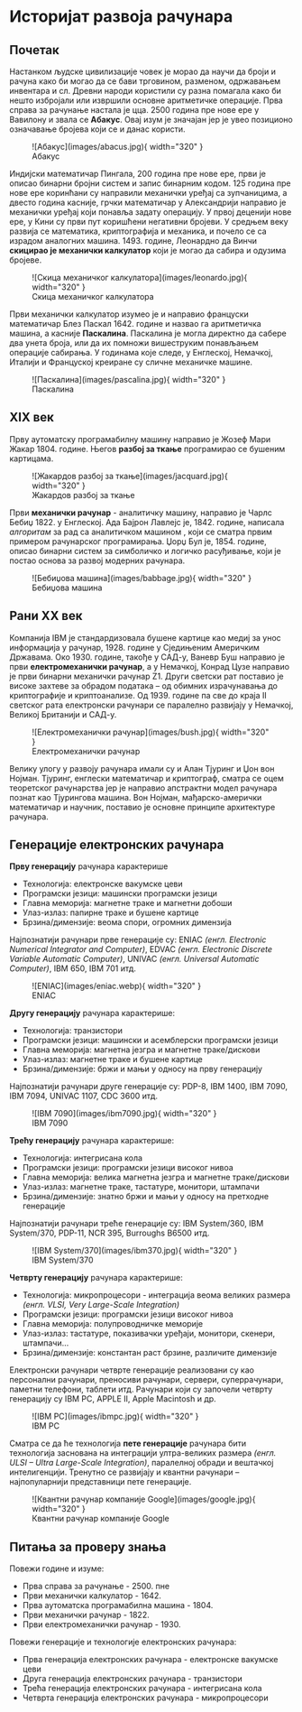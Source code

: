 # Историјат развоја рачунара

## Почетак

Настанком људске цивилизације човек је морао да научи да броји и рачуна како би
могао да се бави трговином, разменом, одржавањем инвентара и сл. Древни народи
користили су разна помагала како би нешто избројали или извршили основне
аритметичке операције. Прва справа за рачунање настала је цца. 2500 година пре
нове ере у Вавилону и звала се **Абакус**. Овај изум је значајан јер је увео
позиционо означавање бројева који се и данас користи.

<figure markdown>
  ![Абакус](images/abacus.jpg){ width="320" }
  <figcaption>Абакус</figcaption>
</figure>

Индијски математичар Пингала, 200 година пре нове ере, први је описао бинарни
бројни систем и запис бинарним кодом. 125 година пре нове ере коринћани су
направили механички уређај са зупчаницима, а двесто година касније, грчки
математичар у Александрији направио је механички уређај који понавља задату
операцију. У првој деценији нове ере, у Кини су први пут коришћени негативни
бројеви. У средњем веку развија се математика, криптографија и механика, и
почело се са израдом аналогних машина. 1493. године, Леонардно да Винчи
**скицирао је механички калкулатор** који је могао да сабира и одузима бројеве.

<figure markdown>
  ![Скица механичког калкулатора](images/leonardo.jpg){ width="320" }
  <figcaption>Скица механичког калкулатора</figcaption>
</figure>

Први механички калкулатор изумео је и направио француски математичар Блез
Паскал 1642. године и назвао га аритметичка машина, а касније **Паскалина**.
Паскалина је могла директно да сабере два унета броја, или да их помножи
вишеструким понављањем операције сабирања. У годинама које следе, у Енглеској,
Немачкој, Италији и Француској креиране су сличне механичке машине.

<figure markdown>
  ![Паскалина](images/pascalina.jpg){ width="320" }
  <figcaption>Паскалина</figcaption>
</figure>

## XIX век

Прву аутоматску програмабилну машину направио је Жозеф Мари Жакар 1804. године.
Његов **разбој за ткање** програмирао се бушеним картицама.

<figure markdown>
  ![Жакардов разбој за ткање](images/jacquard.jpg){ width="320" }
  <figcaption>Жакардов разбој за ткање</figcaption>
</figure>

Први **механички рачунар** - аналитичку машину, направио је Чарлс Бебиџ 1822. у
Енглеској. Ада Бајрон Лавлејс је, 1842. године, написала *алгоритам* за рад са
аналитичком машином , који се сматра првим примером рачунарског програмирања.
Џорџ Бул је, 1854. године, описао бинарни систем за симболичко и логичко
расуђивање, који је постао основа за развој модерних рачунара.

<figure markdown>
  ![Бебиџова машина](images/babbage.jpg){ width="320" }
  <figcaption>Бебиџова машина</figcaption>
</figure>

## Рани XX век

Компанија IBM је стандардизовала бушене картице као медиј за унос информација у
рачунар, 1928. године у Сједињеним Америчким Државама. Око 1930. године, такође
у САД-у, Ваневр Буш направио је први **електромеханички рачунар**, а у
Немачкој, Конрад Цузе направио је први бинарни механички рачунар Z1. Други
светски рат поставио је високе захтеве за обрадом података – од обимних
израчунавања до криптографије и криптоанализе. Од 1939. године па све до краја
II светског рата електронски рачунари се паралелно развијају у Немачкој,
Великој Британији и САД-у.

<figure markdown>
  ![Eлектромеханички рачунар](images/bush.jpg){ width="320" }
  <figcaption>Eлектромеханички рачунар</figcaption>
</figure>

Велику улогу у развоју рачунара имали су и Алан Тјуринг и Џон вон Нојман.
Тјуринг, енглески математичар и криптограф, сматра се оцем теоретског
рачунарства јер је направио апстрактни модел рачунара познат као Тјурингова
машина. Вон Нојман, мађарско-амерички математичар и научник, поставио је
основне принципе архитектуре рачунара.

## Генерације електронских рачунара

**Прву генерацију** рачунара карактерише

- Технологија: електронске вакумске цеви
- Програмски језици: машински програмски језици
- Главна меморија: магнетне траке и магнетни добоши
- Улаз-излаз: папирне траке и бушене картице
- Брзина/димензије: веома спори, огромних димензија

Најпознатији рачунари прве генерације су: ENIAC *(енгл. Electronic Numerical
Integrator and Computer)*, EDVAC *(енгл. Electronic Discrete Variable Automatic
Computer)*, UNIVAC *(енгл. Universal Automatic Computer)*, IBM 650, IBM 701
итд.

<figure markdown>
  ![ENIAC](images/eniac.webp){ width="320" }
  <figcaption>ENIAC</figcaption>
</figure>

**Другу генерацију** рачунара карактерише:

- Технологија: транзистори
- Програмски језици: машински и асемблерски програмски језици
- Главна меморија: магнетна језгра и магнетне траке/дискови
- Улаз-излаз: магнетне траке и бушене картице
- Брзина/димензије: бржи и мањи у односу на прву генерацију

Најпознатији рачунари друге генерације су: PDP-8, IBM 1400, IBM 7090, IBM 7094,
UNIVAC 1107, CDC 3600 итд.

<figure markdown>
  ![IBM 7090](images/ibm7090.jpg){ width="320" }
  <figcaption>IBM 7090</figcaption>
</figure>

**Трећу генерацију** рачунара карактерише:

- Технологија: интегрисана кола
- Програмски језици: програмски језици високог нивоа
- Главна меморија: велика магнетна језгра и магнетне траке/дискови
- Улаз-излаз: магнетне траке, тастатуре, монитори, штампачи
- Брзина/димензије: знатно бржи и мањи у односу на претходне генерације

Најпознатији рачунари треће генерације су: IBM System/360, IBM System/370,
PDP-11, NCR 395, Burroughs B6500 итд.

<figure markdown>
  ![IBM System/370](images/ibm370.jpg){ width="320" }
  <figcaption>IBM System/370</figcaption>
</figure>

**Четврту генерацију** рачунара карактерише:

- Технологија: микропроцесори - интеграција веома великих размера *(енгл. VLSI,
Very Large-Scale Integration)*
- Програмски језици: програмски језици високог нивоа
- Главна меморија: полупроводничкe меморијe
- Улаз-излаз: тастатуре, показивачки уређаји, монитори, скенери, штампачи…
- Брзина/димензије: константан раст брзине, различите димензије

Електронски рачунари четврте генерације реализовани су као персонални рачунари,
преносиви рачунари, сервери, суперрачунари, паметни телефони, таблети итд.
Рачунари који су започели четврту генерацију су IBM PC, APPLE II, Apple
Macintosh и др.

<figure markdown>
  ![IBM PC](images/ibmpc.jpg){ width="320" }
  <figcaption>IBM PC</figcaption>
</figure>

Сматра се да ће технологија **пете генерације** рачунара бити технологија
заснована на интеграцији ултра-великих размера *(енгл. ULSI – Ultra Large-Scale
Integration)*, паралелној обради и вештачкој интелигенцији. Тренутно се
развијају и квантни рачунари – најпопуларнији представници пете генерације.

<figure markdown>
  ![Квантни рачунар компаније Google](images/google.jpg){ width="320" }
  <figcaption>Квантни рачунар компаније Google</figcaption>
</figure>

## Питања за проверу знања

Повежи године и изуме:

- Прва справа за рачунање - 2500. пне
- Први механички калкулатор - 1642.
- Прва аутоматска програмабилна машина - 1804.
- Први механички рачунар - 1822.
- Први електромеханички рачунар - 1930.

Повежи генерацијe и технологије електронских рачунара:

- Прва генерација електронских рачунара - електронске вакумске цеви
- Друга генерација електронских рачунара - транзистори
- Трећа генерација електронских рачунара - интегрисана кола
- Четврта генерација електронских рачунара - микропроцесори
